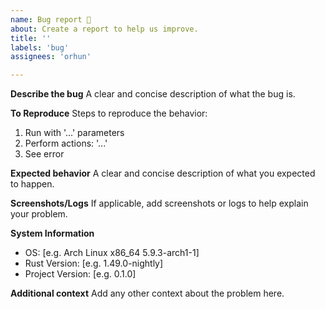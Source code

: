 ```yaml
---
name: Bug report 🐛
about: Create a report to help us improve.
title: ''
labels: 'bug'
assignees: 'orhun'

---
```


**Describe the bug**
A clear and concise description of what the bug is.

**To Reproduce**
Steps to reproduce the behavior:
1. Run with '...' parameters
2. Perform actions: '...'
3. See error

**Expected behavior**
A clear and concise description of what you expected to happen.

**Screenshots/Logs**
If applicable, add screenshots or logs to help explain your problem.

**System Information**
 - OS: [e.g. Arch Linux x86_64 5.9.3-arch1-1]
 - Rust Version: [e.g. 1.49.0-nightly]
 - Project Version: [e.g. 0.1.0]

**Additional context**
Add any other context about the problem here.
